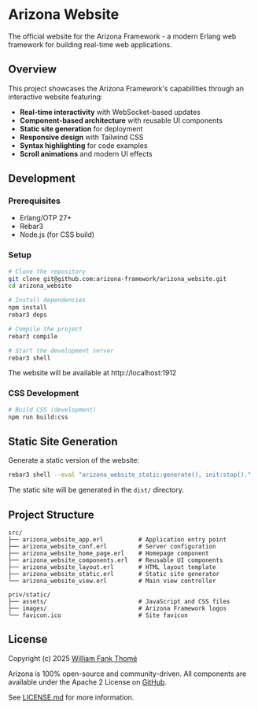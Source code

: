 # Arizona Website

The official website for the Arizona Framework - a modern Erlang web framework
for building real-time web applications.

## Overview

This project showcases the Arizona Framework's capabilities through an
interactive website featuring:

- **Real-time interactivity** with WebSocket-based updates
- **Component-based architecture** with reusable UI components
- **Static site generation** for deployment
- **Responsive design** with Tailwind CSS
- **Syntax highlighting** for code examples
- **Scroll animations** and modern UI effects

## Development

### Prerequisites

- Erlang/OTP 27+
- Rebar3
- Node.js (for CSS build)

### Setup

```bash
# Clone the repository
git clone git@github.com:arizona-framework/arizona_website.git
cd arizona_website

# Install dependencies
npm install
rebar3 deps

# Compile the project
rebar3 compile

# Start the development server
rebar3 shell
```

The website will be available at http://localhost:1912

### CSS Development

```bash
# Build CSS (development)
npm run build:css
```

## Static Site Generation

Generate a static version of the website:

```bash
rebar3 shell --eval "arizona_website_static:generate(), init:stop()."
```

The static site will be generated in the `dist/` directory.

## Project Structure

```
src/
├── arizona_website_app.erl          # Application entry point
├── arizona_website_conf.erl         # Server configuration
├── arizona_website_home_page.erl    # Homepage component
├── arizona_website_components.erl   # Reusable UI components
├── arizona_website_layout.erl       # HTML layout template
├── arizona_website_static.erl       # Static site generator
└── arizona_website_view.erl         # Main view controller

priv/static/
├── assets/                          # JavaScript and CSS files
├── images/                          # Arizona Framework logos
└── favicon.ico                      # Site favicon
```

## License

Copyright (c) 2025 [William Fank Thomé](https://github.com/williamthome)

Arizona is 100% open-source and community-driven. All components are
available under the Apache 2 License on [GitHub](https://github.com/arizona-framework/arizona).

See [LICENSE.md](LICENSE.md) for more information.
